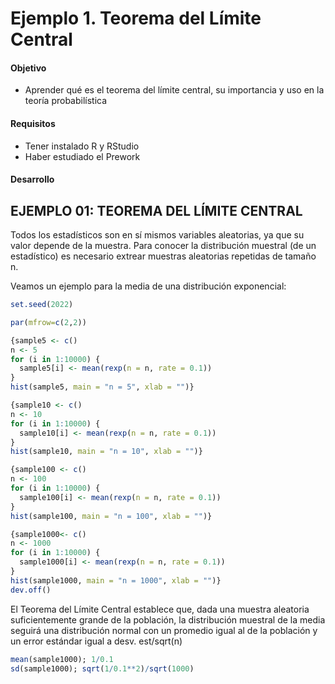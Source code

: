 # Ejemplo 1. Teorema del Límite Central

#### Objetivo

- Aprender qué es el teorema del límite central, su importancia y uso en la teoría probabilística

#### Requisitos

- Tener instalado R y RStudio
- Haber estudiado el Prework

#### Desarrollo

## EJEMPLO 01: TEOREMA DEL LÍMITE CENTRAL
Todos los estadísticos son en sí mismos variables aleatorias, ya que su valor 
depende de la muestra. Para conocer la distribución muestral (de un estadístico) 
es necesario extrear muestras aleatorias repetidas de tamaño n.

Veamos un ejemplo para la media de una distribución exponencial:
```R
set.seed(2022)

par(mfrow=c(2,2))

{sample5 <- c()
n <- 5
for (i in 1:10000) {
  sample5[i] <- mean(rexp(n = n, rate = 0.1))
}
hist(sample5, main = "n = 5", xlab = "")}

{sample10 <- c()
n <- 10
for (i in 1:10000) {
  sample10[i] <- mean(rexp(n = n, rate = 0.1))
}
hist(sample10, main = "n = 10", xlab = "")}

{sample100 <- c()
n <- 100
for (i in 1:10000) {
  sample100[i] <- mean(rexp(n = n, rate = 0.1))
}
hist(sample100, main = "n = 100", xlab = "")}

{sample1000<- c()
n <- 1000
for (i in 1:10000) {
  sample1000[i] <- mean(rexp(n = n, rate = 0.1))
}
hist(sample1000, main = "n = 1000", xlab = "")}
dev.off()
```

El Teorema del Límite Central establece que, dada una muestra aleatoria suficientemente 
grande de la población, la distribución muestral de la media seguirá una distribución normal 
con un promedio igual al de la población y un error estándar igual a desv. est/sqrt(n)
```R
mean(sample1000); 1/0.1
sd(sample1000); sqrt(1/0.1**2)/sqrt(1000)
```
